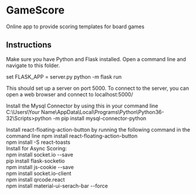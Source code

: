 # GameScore
Online app to provide scoring templates for board games

## Instructions
Make sure you have Python and Flask installed.  Open a command line and navigate to this folder.

set FLASK_APP = server.py
python -m flask run

This should set up a server on port 5000.  To connect to the server, you can open a web browser and connect to localhost:5000/

Install the Mysql Connector by using this in your command line
C:\Users\Your Name\AppData\Local\Programs\Python\Python36-32\Scripts>python -m pip install mysql-connector-python

Install react-floating-action-button by running the following command in the command line
npm install react-floating-action-button  
npm install -S react-toasts  
Install for Async Scoring:  
npm install socket.io --save  
pip install flask-socketio  
npm install js-cookie --save  
npm install socket.io-client  
npm install qrcode.react  
npm install material-ui-serach-bar --force
